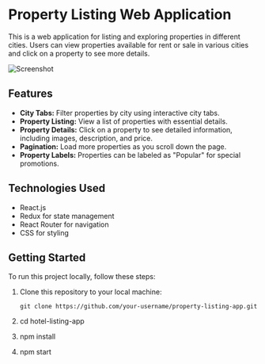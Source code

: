 # Property Listing Web Application

This is a web application for listing and exploring properties in different cities. Users can view properties available for rent or sale in various cities and click on a property to see more details.

![Screenshot](screenshot.png)

## Features

- **City Tabs:** Filter properties by city using interactive city tabs.
- **Property Listing:** View a list of properties with essential details.
- **Property Details:** Click on a property to see detailed information, including images, description, and price.
- **Pagination:** Load more properties as you scroll down the page.
- **Property Labels:** Properties can be labeled as "Popular" for special promotions.


## Technologies Used

- React.js
- Redux for state management
- React Router for navigation
- CSS for styling

## Getting Started

To run this project locally, follow these steps:

1. Clone this repository to your local machine:

   ```shell
   git clone https://github.com/your-username/property-listing-app.git

2. cd hotel-listing-app
3. npm install
4. npm start

